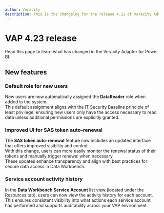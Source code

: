 ```yaml
---
author: Veracity
description: This is the changelog for the release 4.21 of Veracity Adapter for Power BI (VAP).
---
```

# VAP 4.23 release

Read this page to learn what has changed in the Veracity Adapter for Power BI.

## New features

### Default role for new users  
New users are now automatically assigned the **DataReader** role when added to the system.  
This default assignment aligns with the IT Security Baseline principle of least privilege, ensuring new users only have the access necessary to read data unless additional permissions are explicitly granted.

### Improved UI for SAS token auto-renewal  
The **SAS token auto-renewal** feature now includes an updated interface that offers improved visibility and control.  
With this change, users can more easily monitor the renewal status of their tokens and manually trigger renewal when necessary.  
These updates enhance transparency and align with best practices for secure data access in Data Workbench.

### Service account activity history  
In the **Data Workbench Service Account** list view (located under the Resources tab), users can now view the activity history for each account.  
This ensures consistent visibility into what actions each service account has performed and supports auditability across your VAP environment.